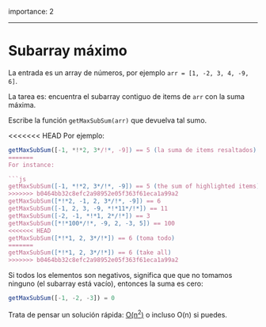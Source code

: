importance: 2

---

# Subarray máximo

La entrada es un array de números, por ejemplo `arr = [1, -2, 3, 4, -9, 6]`.

La tarea es: encuentra el subarray contiguo de items de `arr` con la suma máxima.

Escribe la función `getMaxSubSum(arr)` que devuelva tal sumo.

<<<<<<< HEAD
Por ejemplo:

```js
getMaxSubSum([-1, *!*2, 3*/!*, -9]) == 5 (la suma de items resaltados)
=======
For instance:

```js
getMaxSubSum([-1, *!*2, 3*/!*, -9]) == 5 (the sum of highlighted items)
>>>>>>> b0464bb32c8efc2a98952e05f363f61eca1a99a2
getMaxSubSum([*!*2, -1, 2, 3*/!*, -9]) == 6
getMaxSubSum([-1, 2, 3, -9, *!*11*/!*]) == 11
getMaxSubSum([-2, -1, *!*1, 2*/!*]) == 3
getMaxSubSum([*!*100*/!*, -9, 2, -3, 5]) == 100
<<<<<<< HEAD
getMaxSubSum([*!*1, 2, 3*/!*]) == 6 (toma todo)
=======
getMaxSubSum([*!*1, 2, 3*/!*]) == 6 (take all)
>>>>>>> b0464bb32c8efc2a98952e05f363f61eca1a99a2
```

Si todos los elementos son negativos, significa que que no tomamos ninguno (el subarray está vacío), entonces la suma es cero:

```js
getMaxSubSum([-1, -2, -3]) = 0
```

Trata de pensar un solución rápida: [O(n<sup>2</sup>)](https://es.wikipedia.org/wiki/Notaci%C3%B3n_de_Landau) o incluso O(n) si puedes.
